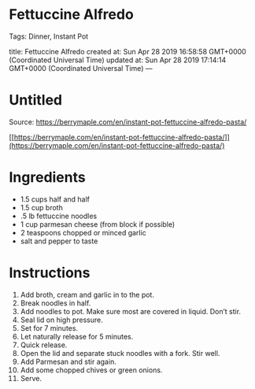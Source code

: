 # Fettuccine Alfredo

Tags: Dinner, Instant Pot

title: Fettuccine Alfredo created at: Sun Apr 28 2019 16:58:58 GMT+0000 (Coordinated Universal Time) updated at: Sun Apr 28 2019 17:14:14 GMT+0000 (Coordinated Universal Time) —

# Untitled

Source: https://berrymaple.com/en/instant-pot-fettuccine-alfredo-pasta/

[[https://berrymaple.com/en/instant-pot-fettuccine-alfredo-pasta/]](https://berrymaple.com/en/instant-pot-fettuccine-alfredo-pasta/)

# Ingredients

- 1.5 cups half and half
- 1.5 cup broth
- .5 lb fettuccine noodles
- 1 cup parmesan cheese (from block if possible)
- 2 teaspoons chopped or minced garlic
- salt and pepper to taste

# Instructions

1. Add broth, cream and garlic in to the pot.
2. Break noodles in half.
3. Add noodles to pot. Make sure most are covered in liquid. Don’t stir.
4. Seal lid on high pressure.
5. Set for 7 minutes.
6. Let naturally release for 5 minutes.
7. Quick release.
8. Open the lid and separate stuck noodles with a fork. Stir well.
9. Add Parmesan and stir again.
10. Add some chopped chives or green onions.
11. Serve.